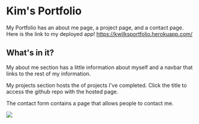 # Kim's Portfolio

My Portfolio has an about me page, a project page, and a contact page.
Here is the link to my deployed app! https://kwilksportfolio.herokuapp.com/

## What's in it?

My about me section has a little information about myself and a navbar that links to the rest of my information.

My projects section hosts the of projects I've completed. Click the title to access the github repo with the hosted page.

The contact form contains a page that allows people to contact me.

<img src = "./src/img/Shot.png">
